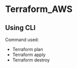 # Terraform_AWS

## Using CLI

Command used:
* Terraform plan
* Terraform apply
* Terraform destroy
